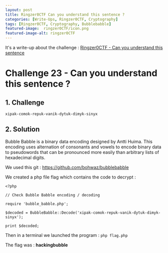 ```yaml
---
layout: post
title: Ringzer0CTF Can you understand this sentence ?
categories: [Write-Ups, Ringzer0CTF, Cryptography]
tags: [Ringzer0CTF, Cryptography, Bubblebabble]
featured-image:  ringzer0CTF/icon.png
featured-image-alt: ringzer0CTF
---
```


It's a write-up about the challenge : [Ringzer0CTF - Can you understand this sentence](https://ringzer0ctf.com/challenges/23)

# Challenge 23 - Can you understand this sentence ?

## 1. Challenge

```xipak-comok-repuk-vanik-dytuk-dimyk-sinyx```

## 2. Solution

Bubble Babble is a binary data encoding designed by Antti Huima. This encoding uses alternation of consonants and vowels to encode binary data to pseudowords that can be pronounced more easily than arbitrary lists of hexadecimal digits. 

We used this git : https://github.com/bohwaz/bubblebabble

We created a php file flag which contains the code to decrypt :

```
<?php

// Check Bubble Babble encoding / decoding

require 'bubble_babble.php';

$decoded = BubbleBabble::Decode('xipak-comok-repuk-vanik-dytuk-dimyk-sinyx');

print $decoded;
```

Then in a terminal we launched the program : `php flag.php`

The flag was : **hackingbubble**